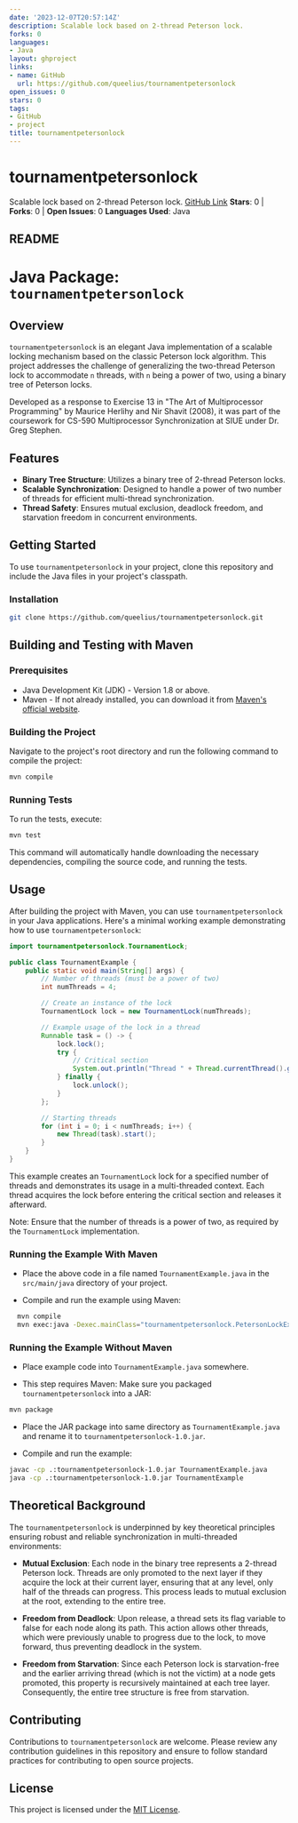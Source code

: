 ```yaml
---
date: '2023-12-07T20:57:14Z'
description: Scalable lock based on 2-thread Peterson lock.
forks: 0
languages:
- Java
layout: ghproject
links:
- name: GitHub
  url: https://github.com/queelius/tournamentpetersonlock
open_issues: 0
stars: 0
tags:
- GitHub
- project
title: tournamentpetersonlock
---
```

# tournamentpetersonlock
Scalable lock based on 2-thread Peterson lock.
[GitHub Link](https://github.com/queelius/tournamentpetersonlock)
**Stars**: 0 | **Forks**: 0 | **Open Issues**: 0
**Languages Used**: Java

## README
# Java Package: `tournamentpetersonlock`

## Overview

`tournamentpetersonlock` is an elegant Java implementation of a scalable locking mechanism based on the classic Peterson lock algorithm. This project addresses the challenge of generalizing the two-thread Peterson lock to accommodate `n` threads, with `n` being a power of two, using a binary tree of Peterson locks.

Developed as a response to Exercise 13 in "The Art of Multiprocessor Programming" by Maurice Herlihy and Nir Shavit (2008), it was part of the coursework for CS-590 Multiprocessor Synchronization at SIUE under Dr. Greg Stephen.

## Features
- **Binary Tree Structure**: Utilizes a binary tree of 2-thread Peterson locks.
- **Scalable Synchronization**: Designed to handle a power of two number of threads for efficient multi-thread synchronization.
- **Thread Safety**: Ensures mutual exclusion, deadlock freedom, and starvation freedom in concurrent environments.

## Getting Started

To use `tournamentpetersonlock` in your project, clone this repository and include the Java files in your project's classpath.

### Installation
```bash
git clone https://github.com/queelius/tournamentpetersonlock.git
```

## Building and Testing with Maven

### Prerequisites
- Java Development Kit (JDK) - Version 1.8 or above.
- Maven - If not already installed, you can download it from [Maven's official website](https://maven.apache.org/download.cgi).

### Building the Project
Navigate to the project's root directory and run the following command to compile the project:
```bash
mvn compile
```

### Running Tests
To run the tests, execute:

```bash
mvn test
```

This command will automatically handle downloading the necessary dependencies, compiling the source code, and running the tests.


## Usage

After building the project with Maven, you can use `tournamentpetersonlock` in your Java applications. Here's a minimal working example demonstrating how to use `tournamentpetersonlock`:

```java
import tournamentpetersonlock.TournamentLock;

public class TournamentExample {
    public static void main(String[] args) {
        // Number of threads (must be a power of two)
        int numThreads = 4;

        // Create an instance of the lock
        TournamentLock lock = new TournamentLock(numThreads);

        // Example usage of the lock in a thread
        Runnable task = () -> {
            lock.lock();
            try {
                // Critical section
                System.out.println("Thread " + Thread.currentThread().getId() + " is in the critical section");
            } finally {
                lock.unlock();
            }
        };

        // Starting threads
        for (int i = 0; i < numThreads; i++) {
            new Thread(task).start();
        }
    }
}
```

This example creates an `TournamentLock` lock for a specified number of threads and demonstrates its usage in a multi-threaded context. Each thread acquires the lock before entering the critical section and releases it afterward.

Note: Ensure that the number of threads is a power of two, as required by the `TournamentLock` implementation.

### Running the Example With Maven
- Place the above code in a file named `TournamentExample.java` in the `src/main/java` directory of your project.

- Compile and run the example using Maven:

```bash
  mvn compile
  mvn exec:java -Dexec.mainClass="tournamentpetersonlock.PetersonLockExample"
```

### Running the Example Without Maven

- Place example code into `TournamentExample.java` somewhere.

- This step requires Maven: Make sure you packaged `tournamentpetersonlock` into a JAR:

```bash
mvn package
```

- Place the JAR package into same directory as `TournamentExample.java` and rename it to `tournamentpetersonlock-1.0.jar`.

- Compile and run the example:

```bash
javac -cp .:tournamentpetersonlock-1.0.jar TournamentExample.java
java -cp .:tournamentpetersonlock-1.0.jar TournamentExample
```

## Theoretical Background

The `tournamentpetersonlock` is underpinned by key theoretical principles ensuring robust and reliable synchronization in multi-threaded environments:

- **Mutual Exclusion**: Each node in the binary tree represents a 2-thread Peterson lock. Threads are only promoted to the next layer if they acquire the lock at their current layer, ensuring that at any level, only half of the threads can progress. This process leads to mutual exclusion at the root, extending to the entire tree.

- **Freedom from Deadlock**: Upon release, a thread sets its flag variable to false for each node along its path. This action allows other threads, which were previously unable to progress due to the lock, to move forward, thus preventing deadlock in the system.

- **Freedom from Starvation**: Since each Peterson lock is starvation-free and the earlier arriving thread (which is not the victim) at a node gets promoted, this property is recursively maintained at each tree layer. Consequently, the entire tree structure is free from starvation.

## Contributing
Contributions to `tournamentpetersonlock` are welcome. Please review any contribution guidelines in this repository and ensure to follow standard practices for contributing to open source projects.

## License
This project is licensed under the [MIT License](LICENSE).
